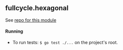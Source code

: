 ## fullcycle.hexagonal

See [repo for this module](https://github.com/codeedu/fc2-arquitetura-hexagonal)

#### Running

- To run tests:
`$ go test ./...` on the project's root.